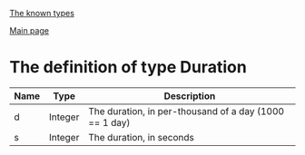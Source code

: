 
[The known types](./README.md)

[Main page](../README.md)

# The definition of type Duration

Name    |   Type  |  Description
--------|---------|-------------
d | Integer | The duration, in per-thousand of a day (1000 == 1 day)
s | Integer | The duration, in seconds


